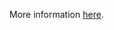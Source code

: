 More information [here](https://docs.bridgecrew.io/docs/enable-trusted-microsoft-services-for-storage-account-access).
